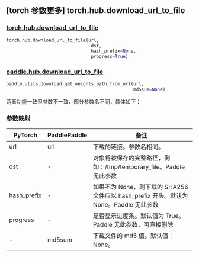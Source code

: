 ## [torch 参数更多] torch.hub.download_url_to_file

### [torch.hub.download_url_to_file](https://pytorch.org/docs/1.13/hub.html?highlight=download#torch.hub.download_url_to_file)

```python
torch.hub.download_url_to_file(url,
                                dst,
                                hash_prefix=None,
                                progress=True)
```

### [paddle.hub.download_url_to_file](https://www.paddlepaddle.org.cn/documentation/docs/zh/api/paddle/utils/download/get_weights_path_from_url_cn.html)

```python
paddle.utils.download.get_weights_path_from_url(url,
                                                md5sum=None)
```

两者功能一致但参数不一致，部分参数名不同，具体如下：
### 参数映射
| PyTorch       | PaddlePaddle | 备注                                                   |
| ------------- | ------------ | ------------------------------------------------------ |
|url            |url           |下载的链接。参数名相同。|
|dst            |-             | 对象将被保存的完整路径，例如：/tmp/temporary_file。Paddle 无此参数|
|hash_prefix    |-           | 如果不为 None，则下载的 SHA256 文件应以 hash_prefix 开头。默认为 None。Paddle 无此参数|
|progress       |-             |是否显示进度条。默认值为 True。Paddle 无此参数，可直接删除|
|-              |md5sum        | 下载文件的 md5 值。默认值：None。|
